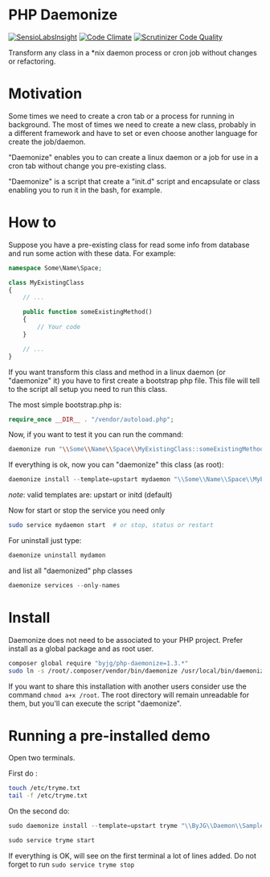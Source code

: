 # PHP Daemonize
[![SensioLabsInsight](https://insight.sensiolabs.com/projects/37e7a7a0-402a-4add-a3bd-91b0c5cdc0ce/mini.png)](https://insight.sensiolabs.com/projects/37e7a7a0-402a-4add-a3bd-91b0c5cdc0ce)
[![Code Climate](https://codeclimate.com/github/byjg/php-daemonize/badges/gpa.svg)](https://codeclimate.com/github/byjg/php-daemonize)
[![Scrutinizer Code Quality](https://scrutinizer-ci.com/g/byjg/php-daemonize/badges/quality-score.png?b=master)](https://scrutinizer-ci.com/g/byjg/php-daemonize/?branch=master)


Transform any class in a *nix daemon process or cron job without changes or refactoring.

# Motivation

Some times we need to create a cron tab or a process for running in background. The most of times we need to
create a new class, probably in a different framework and have to set or even choose another language for create the
job/daemon.

"Daemonize" enables you to can create a linux daemon or a job for use in a cron tab without change you pre-existing class.

"Daemonize" is a script that create a "init.d" script and encapsulate or class enabling you to run it in the bash, for example.

# How to

Suppose you have a pre-existing class for read some info from database and run some action with these data. For example:

```php
namespace Some\Name\Space;

class MyExistingClass
{
	// ...

    public function someExistingMethod()
    {
        // Your code
    }

	// ...
}
```

If you want transform this class and method in a linux daemon (or "daemonize" it) you have to first create a bootstrap php file.
This file will tell to the script all setup you need to run this class.

The most simple bootstrap.php is:

```php
require_once __DIR__ . "/vendor/autoload.php";
```

Now, if you want to test it you can run the command:

```bash
daemonize run "\\Some\\Name\\Space\\MyExistingClass::someExistingMethod" "relative/path/to/bootstrap.php" "/path/to/root"
```

If everything is ok, now you can "daemonize" this class (as root):

```php
daemonize install --template=upstart mydaemon "\\Some\\Name\\Space\\MyExistingClass::someExistingMethod" "relative/path/to/bootstrap.php" "/path/to/root"
```

*note*: valid templates are: upstart or initd (default)

Now for start or stop the service you need only

```bash
sudo service mydaemon start  # or stop, status or restart
```

For uninstall just type:

```bash
daemonize uninstall mydamon
```

and list all "daemonized" php classes

```php
daemonize services --only-names
```

# Install

Daemonize does not need to be associated to your PHP project. Prefer install as a global package and as root user.

```bash
composer global require "byjg/php-daemonize=1.3.*"
sudo ln -s /root/.composer/vendor/bin/daemonize /usr/local/bin/daemonize
```

If you want to share this installation with another users consider use the command `chmod a+x /root`. The root
directory will remain unreadable for them, but you'll can execute the script "daemonize".


# Running a pre-installed demo

Open two terminals.

First do :

```bash
touch /etc/tryme.txt
tail -f /etc/tryme.txt
```

On the second do:

```php
sudo daemonize install --template=upstart tryme "\\ByJG\\Daemon\\Sample\\TryMe::process" "vendor/autoload.php" "./"

sudo service tryme start
```

If everything is OK, will see on the first terminal a lot of lines added. Do not forget to run `sudo service tryme stop`

